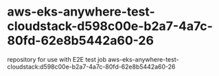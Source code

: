 # aws-eks-anywhere-test-cloudstack-d598c00e-b2a7-4a7c-80fd-62e8b5442a60-26
repository for use with E2E test job aws-eks-anywhere-test-cloudstack:d598c00e-b2a7-4a7c-80fd-62e8b5442a60-26
